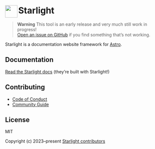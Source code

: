 # <img src="https://github.com/withastro/starlight/assets/357379/494fcd83-42aa-4891-87e0-87402fa0b6f3" alt="" align="left" width="40" height="40"> Starlight

> **Warning**
> This tool is an early release and very much still work in progress!  
> [Open an issue on GitHub](https://github.com/withastro/starlight/issues/new/choose) if you find something that’s not working.

Starlight is a documentation website framework for [Astro][astro].

## Documentation

[Read the Starlight docs][docs] (they’re built with Starlight!)

## Contributing

- [Code of Conduct][coc]
- [Community Guide][community]

## License

MIT

Copyright (c) 2023–present [Starlight contributors][contributors]

[astro]: https://astro.build/
[docs]: https://starlight.astro.build/
[coc]: https://github.com/withastro/.github/blob/main/CODE_OF_CONDUCT.md
[community]: https://github.com/withastro/.github/blob/main/COMMUNITY_GUIDE.md
[contributors]: https://github.com/withastro/starlight/graphs/contributors
